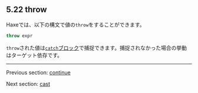 ## 5.22 throw

Haxeでは、以下の構文で値の`throw`をすることができます。

```haxe
throw expr
```

`throw`された値は[`catch`ブロック](expression-try-catch.md)で捕捉できます。捕捉されなかった場合の挙動はターゲット依存です。

---

Previous section: [continue](expression-continue.md)

Next section: [cast](expression-cast.md)